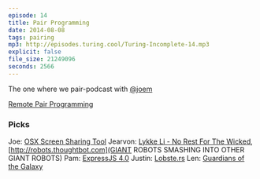 ```yaml
---
episode: 14
title: Pair Programming
date: 2014-08-08
tags: pairing
mp3: http://episodes.turing.cool/Turing-Incomplete-14.mp3
explicit: false
file_size: 21249096
seconds: 2566
---
```


The one where we pair-podcast with [@joem](http://twitter.com/joem)

[Remote Pair Programming](http://remotepairprogramming.com)

### Picks
Joe: [OSX Screen Sharing Tool](http://remotepairprogramming.com/post/77905116436/screen-sharing-app-its-built-in-to-your-mac-use-it)
Jearvon:  [Lykke Li - No Rest For The Wicked](https://www.youtube.com/watch?v=Hh-0y8Qe0Sw), [http://robots.thoughtbot.com](GIANT ROBOTS SMASHING INTO OTHER GIANT ROBOTS)
Pam: [ExpressJS 4.0](http://scotch.io/bar-talk/expressjs-4-0-new-features-and-upgrading-from-3-0)
Justin: [Lobste.rs](https://lobste.rs/)
Len: [Guardians of the Galaxy](https://www.youtube.com/watch?v=B16Bo47KS2g)

